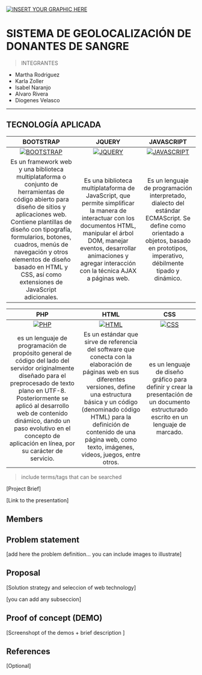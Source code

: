 [![INSERT YOUR GRAPHIC HERE](https://i.ibb.co/hccGk8B/12212.jpg)]()


# SISTEMA DE GEOLOCALIZACIÓN DE DONANTES DE SANGRE

> INTEGRANTES
 - Martha Rodriguez
 - Karla Zoller
 - Isabel Naranjo
 - Alvaro Rivera
 - Diogenes Velasco


---
## TECNOLOGÍA APLICADA

| **BOOTSTRAP**| **JQUERY**| **JAVASCRIPT** |
| :---: | :---: | :---: |
| [![BOOTSTRAP](https://i.ibb.co/61r1KS7/bootstrap2.png?v=3&s=200)](https://getbootstrap.com/)    | [![JQUERY](https://i.ibb.co/9ZfD4pC/jquery1.png?v=3&s=200)](https://jquery.com/) | [![JAVASCRIPT](https://i.ibb.co/r4PNyg9/JSCRIPT.png?v=3&s=200)](https://www.javascript.com/)  |
| Es un framework web y una biblioteca multiplataforma o conjunto de herramientas de código abierto para diseño de sitios y aplicaciones web. Contiene plantillas de diseño con tipografía, formularios, botones, cuadros, menús de navegación y otros elementos de diseño basado en HTML y CSS, así como extensiones de JavaScript adicionales.| Es una biblioteca multiplataforma de JavaScript, que permite simplificar la manera de interactuar con los documentos HTML, manipular el árbol DOM, manejar eventos, desarrollar animaciones y agregar interacción con la técnica AJAX a páginas web.| Es un lenguaje de programación interpretado, dialecto del estándar ECMAScript. Se define como orientado a objetos, basado en prototipos, imperativo, débilmente tipado y dinámico. |

| **PHP**| **HTML**| **CSS** |
| :---: | :---: | :---: |
| [![PHP](https://i.ibb.co/37JwGtN/php-logo.png?v=3&s=200)](https://getbootstrap.com/)    | [![HTML](https://i.ibb.co/xhNjjLy/HTML.png?v=3&s=200)](https://jquery.com/) | [![CSS](https://i.ibb.co/q7rkD2p/logo-css3.png?v=3&s=200)](https://www.javascript.com/)  |
| es un lenguaje de programación de propósito general de código del lado del servidor originalmente diseñado para el preprocesado de texto plano en UTF-8. Posteriormente se aplicó al desarrollo web de contenido dinámico, dando un paso evolutivo en el concepto de aplicación en línea, por su carácter de servicio. | Es un estándar que sirve de referencia del software que conecta con la elaboración de páginas web en sus diferentes versiones, define una estructura básica y un código (denominado código HTML) para la definición de contenido de una página web, como texto, imágenes, videos, juegos, entre otros. | es un lenguaje de diseño gráfico para definir y crear la presentación de un documento estructurado escrito en un lenguaje de marcado. |

> include terms/tags that can be searched


[Project Brief]

[Link to the presentation]

## Members



## Problem statement

[add here the problem definition... you can include images to illustrate]


## Proposal

[Solution strategy and seleccion of web technology]

[you can add any subseccion]


## Proof of concept (DEMO)

[Screenshopt of the demos + brief description ]


## References

[Optional]
